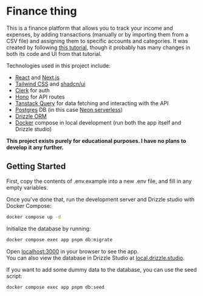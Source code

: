 # Finance thing

This is a finance platform that allows you to track your income and expenses, by adding transactions (manually or by importing them from a CSV file) and assigning them to specific accounts and categories. It was created by following [this tutorial](https://youtu.be/N_uNKAus0II?si=DT2WyV3Ni6G1uE_R), though it probably has many changes in both its code and UI from that tutorial.

Technologies used in this project include:

- [React](https://react.dev/) and [Next.js](https://nextjs.org/)
- [Tailwind CSS](https://tailwindcss.com/) and [shadcn/ui](https://ui.shadcn.com/)
- [Clerk](https://clerk.com/) for auth
- [Hono](https://hono.dev/) for API routes
- [Tanstack Query](https://tanstack.com/query/latest) for data fetching and interacting with the API
- [Postgres](https://www.postgresql.org/) DB (in this case [Neon serverless](https://neon.tech/))
- [Drizzle ORM](https://orm.drizzle.team/)
- [Docker](https://www.docker.com/) compose in local development (run both the app itself and Drizzle studio)

**This project exists purely for educational purposes. I have no plans to develop it any further.**

## Getting Started

First, copy the contents of .env.example into a new .env file, and fill in any empty variables.

Once you've done that, run the development server and Drizzle studio with Docker Compose:

```bash
docker compose up -d
```

Initialize the database by running:

```bash
docker compose exec app pnpm db:migrate
```

Open [localhost:3000](http://localhost:3000) in your browser to see the app. \
You can also view the database in Drizzle Studio at [local.drizzle.studio](https://local.drizzle.studio/).

If you want to add some dummy data to the database, you can use the seed script:

```bash
docker compose exec app pnpm db:seed
```
